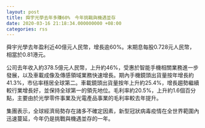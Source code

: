 ```yaml
---
layout: post
title: 舜宇光學去年多賺60%　今年挑戰與機遇並存
date: 2020-03-16 21:18:34.000000000 +08:00
categories: rss
---
```


舜宇光學去年盈利近40億元人民幣，增長逾60%。末期息每股0.728元人民幣，相當於0.81港元。

公司去年收入約378.5億元人民幣，上升約46%，受惠於智能手機相關業務進一步發展，以及車載成像及傳感領域業務快速增長。期內手機鏡頭出貨量按年增長約41.3%，市佔率穩居全球第二。車載鏡頭出貨量按年上升約25.4%，增長趨勢繼續較行業增長好，並保持全球第一的領先地位。毛利率約20.5%，上升約1.6個百分點，主要由於光學零件事業及光電產品事業的毛利率較去年提升。

集團表示，全球經濟局勢存在諸多不確定因素，新型冠狀病毒疫情在全世界範圍內迅速蔓延，今年仍是挑戰與機遇並存的一年。
